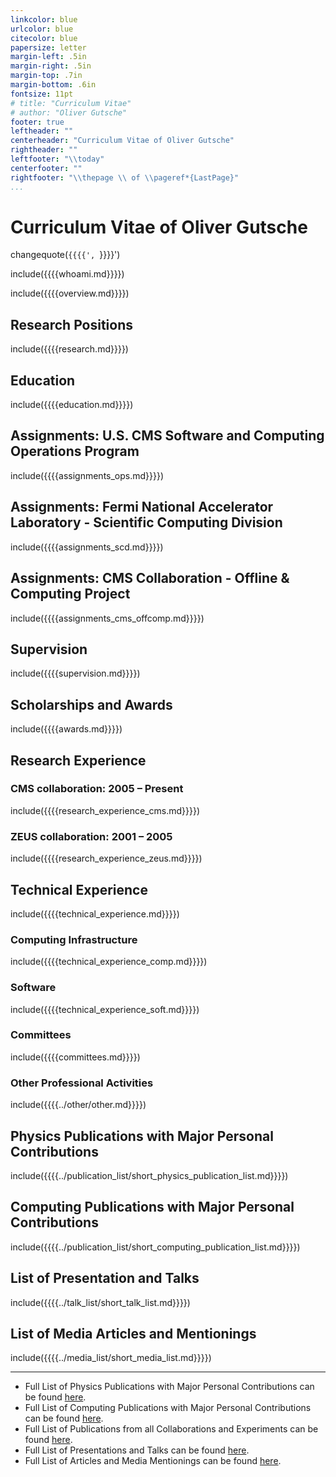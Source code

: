 ```yaml
---
linkcolor: blue
urlcolor: blue
citecolor: blue
papersize: letter
margin-left: .5in
margin-right: .5in
margin-top: .7in
margin-bottom: .6in
fontsize: 11pt
# title: "Curriculum Vitae"
# author: "Oliver Gutsche"
footer: true
leftheader: ""
centerheader: "Curriculum Vitae of Oliver Gutsche"
rightheader: ""
leftfooter: "\\today"
centerfooter: ""
rightfooter: "\\thepage \\ of \\pageref*{LastPage}"
...
```


# Curriculum Vitae of Oliver Gutsche

changequote(`{{{{', `}}}}')

include({{{{whoami.md}}}})

include({{{{overview.md}}}})

## Research Positions
include({{{{research.md}}}})

<!-- \newpage -->

## Education
include({{{{education.md}}}})

## Assignments: U.S. CMS Software and Computing Operations Program
include({{{{assignments_ops.md}}}})

## Assignments: Fermi National Accelerator Laboratory - Scientific Computing Division
include({{{{assignments_scd.md}}}})

## Assignments: CMS Collaboration - Offline & Computing Project
include({{{{assignments_cms_offcomp.md}}}})

## Supervision
include({{{{supervision.md}}}})

## Scholarships and Awards
include({{{{awards.md}}}})

## Research Experience
### CMS collaboration: 2005 – Present
include({{{{research_experience_cms.md}}}})
### ZEUS collaboration: 2001 – 2005
include({{{{research_experience_zeus.md}}}})

## Technical Experience
include({{{{technical_experience.md}}}})

### Computing Infrastructure
include({{{{technical_experience_comp.md}}}})

### Software
include({{{{technical_experience_soft.md}}}})

### Committees
include({{{{committees.md}}}})

### Other Professional Activities
include({{{{../other/other.md}}}})

## Physics Publications with Major Personal Contributions
include({{{{../publication_list/short_physics_publication_list.md}}}})

## Computing Publications with Major Personal Contributions
include({{{{../publication_list/short_computing_publication_list.md}}}})

## List of Presentation and Talks
include({{{{../talk_list/short_talk_list.md}}}})

## List of Media Articles and Mentionings
include({{{{../media_list/short_media_list.md}}}})

----------

* Full List of Physics Publications with Major Personal Contributions can be found [here](https://github.com/gutsche/ForThePublic/raw/master/publication_list/physics_publication_list.pdf).
* Full List of Computing Publications with Major Personal Contributions can be found [here](https://github.com/gutsche/ForThePublic/raw/master/publication_list/computing_publication_list.pdf).
* Full List of Publications from all Collaborations and Experiments can be found [here](https://github.com/gutsche/ForThePublic/raw/master/publication_list/experiment_publication_list.pdf).
* Full List of Presentations and Talks can be found [here](https://github.com/gutsche/ForThePublic/raw/master/talk_list/talk_list.pdf).
* Full List of Articles and Media Mentionings can be found [here](https://github.com/gutsche/ForThePublic/raw/master/media_list/media_list.pdf).
